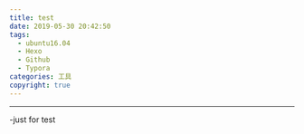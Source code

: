 ```yaml
---
title: test
date: 2019-05-30 20:42:50
tags: 
  - ubuntu16.04
  - Hexo 
  - Github
  - Typora
categories: 工具
copyright: true
---
```

---

-just for test
<!--more--->
